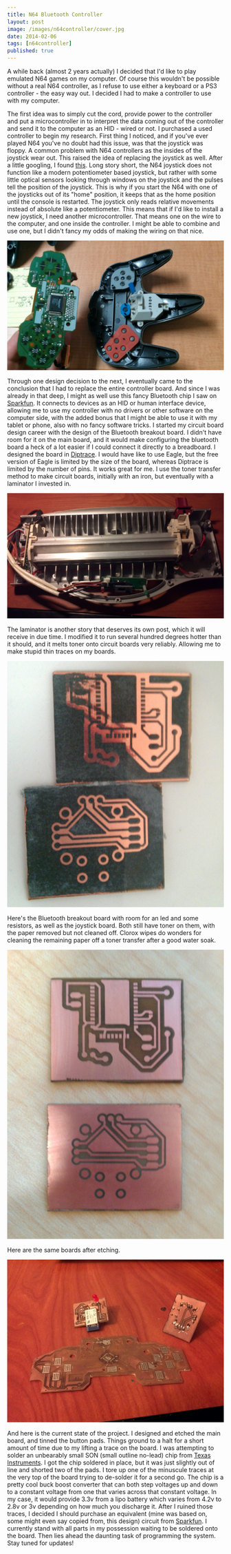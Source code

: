 ```yaml
---
title: N64 Bluetooth Controller
layout: post
image: /images/n64controller/cover.jpg
date: 2014-02-06
tags: [n64controller]
published: true
---
```


A while back \(almost 2 years actually\) I decided that I'd like to play emulated N64 games on my computer. Of course this wouldn't be possible without a real N64 controller, as I refuse to use either a keyboard or a PS3 controller - the easy way out. I decided I had to make a controller to use with my computer.

<!--more-->

The first idea was to simply cut the cord, provide power to the controller and put a microcontroller in to interpret the data coming out of the controller and send it to the computer as an HID - wired or not. I purchased a used controller to begin my research. First thing I noticed, and if you've ever played N64 you've no doubt had this issue, was that the joystick was floppy. A common problem with N64 controllers as the insides of the joystick wear out. This raised the idea of replacing the joystick as well. After a little googling, I found [this](https://nfggames.com/forum2/index.php?topic=3574.0). Long story short, the N64 joystick does not function like a modern potentiometer based joystick, but rather with some little optical sensors looking through windows on the joystick and the pulses tell the position of the joystick. This is why if you start the N64 with one of the joysticks out of its "home" position, it keeps that as the home position until the console is restarted. The joystick only reads relative movements instead of absolute like a potentiometer. This means that if I'd like to install a new joystick, I need another microcontroller. That means one on the wire to the computer, and one inside the controller. I might be able to combine and use one, but I didn't fancy my odds of making the wiring on that nice.

![N64 Unaltered](/images/n64controller/original.jpg)

Through one design decision to the next, I eventually came to the conclusion that I had to replace the entire controller board. And since I was already in that deep, I might as well use this fancy Bluetooth chip I saw on [Sparkfun](https://www.sparkfun.com/products/10823). It connects to devices as an HID or human interface device, allowing me to use my controller with no drivers or other software on the computer side, with the added bonus that I might be able to use it with my tablet or phone, also with no fancy software tricks. I started my circuit board design career with the design of the Bluetooth breakout board. I didn't have room for it on the main board, and it would make configuring the bluetooth board a heck of a lot easier if I could connect it directly to a breadboard. I designed the board in [Diptrace](https://www.diptrace.com/). I would have like to use Eagle, but the free version of Eagle is limited by the size of the board, whereas Diptrace is limited by the number of pins. It works great for me. I use the toner transfer method to make circuit boards, initially with an iron, but eventually with a laminator I invested in.

![Modified Laminator](/images/n64controller/laminator.jpg)

The laminator is another story that deserves its own post, which it will receive in due time. I modified it to run several hundred degrees hotter than it should, and it melts toner onto circuit boards very reliably. Allowing me to make stupid thin traces on my boards.

![Toner transferred boards](/images/n64controller/toner.jpg)

Here's the Bluetooth breakout board with room for an led and some resistors, as well as the joystick board. Both still have toner on them, with the paper removed but not cleaned off. Clorox wipes do wonders for cleaning the remaining paper off a toner transfer after a good water soak.

![Etched boards](/images/n64controller/btjoy.jpg)

Here are the same boards after etching.

![Tinned boards](/images/n64controller/tinned.jpg)

And here is the current state of the project. I designed and etched the main board, and tinned the button pads. Things ground to a halt for a short amount of time due to my lifting a trace on the board. I was attempting to solder an unbearably small SON (small outline no-lead) chip from [Texas Instruments](https://www.ti.com/product/tps61200). I got the chip soldered in place, but it was just slightly out of line and shorted two of the pads. I tore up one of the minuscule traces at the very top of the board trying to de-solder it for a second go. The chip is a pretty cool buck boost converter that can both step voltages up and down to a constant voltage from one that varies across that constant voltage. In my case, it would provide 3.3v from a lipo battery which varies from 4.2v to 2.8v or 3v depending on how much you discharge it. After I ruined those traces, I decided I should purchase an equivalent \(mine was based on, some might even say copied from, this design\) circuit from [Sparkfun](https://www.sparkfun.com/products/10255). I currently stand with all parts in my possession waiting to be soldered onto the board. Then lies ahead the daunting task of programming the system. Stay tuned for updates!
